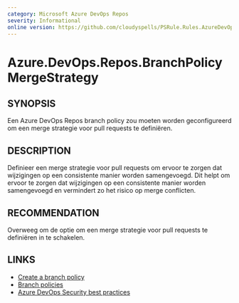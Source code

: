 ```yaml
---
category: Microsoft Azure DevOps Repos
severity: Informational
online version: https://github.com/cloudyspells/PSRule.Rules.AzureDevOps/blob/main/src/PSRule.Rules.AzureDevOps/nl/Azure.DevOps.Repos.BranchPolicyMergeStrategy.md
---
```


# Azure.DevOps.Repos.BranchPolicyMergeStrategy

## SYNOPSIS

Een Azure DevOps Repos branch policy zou moeten worden geconfigureerd om een
merge strategie voor pull requests te definiëren.

## DESCRIPTION

Definieer een merge strategie voor pull requests om ervoor te zorgen dat
wijzigingen op een consistente manier worden samengevoegd. Dit helpt om
ervoor te zorgen dat wijzigingen op een consistente manier worden
samengevoegd en vermindert zo het risico op merge conflicten.

## RECOMMENDATION

Overweeg om de optie om een merge strategie voor pull requests te definiëren
in te schakelen.

## LINKS

- [Create a branch policy](https://docs.microsoft.com/nl-nl/azure/devops/repos/git/branch-policies?view=azure-devops)
- [Branch policies](https://docs.microsoft.com/nl-nl/azure/devops/repos/git/branch-policies-overview?view=azure-devops)
- [Azure DevOps Security best practices](https://docs.microsoft.com/nl-nl/azure/devops/user-guide/security-best-practices?view=azure-devops#repositories-and-branches)
